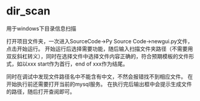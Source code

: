# dir_scan
用于windows下目录信息扫描

打开项目文件夹，一次进入SourceCode->Py Source Code->newgui.py文件，点击开始运行。
开始运行后选择需要功能，随后输入扫描文件夹路径（不需要用双反斜杠转义），同时在选择文件中选择文件内容正确的，符合预期模板的文件形式，如以xxx start作为首行，end of xxx作为结尾。

同时在调试中发现文件路径名中不能含有中文，不然会报错找不到相应文件。
在开始执行前还需要打开当前的mysql服务。
在执行完后输出框中会提示生成文件的路径，随后打开查阅即可。
